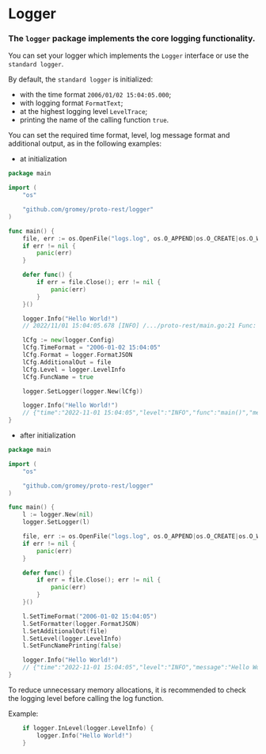 # Logger

### The `logger` package implements the core logging functionality.

You can set your logger which implements the `Logger` interface or use the `standard logger`.

By default, the `standard logger` is initialized:

- with the time format `2006/01/02 15:04:05.000`;
- with logging format `FormatText`;
- at the highest logging level `LevelTrace`;
- printing the name of the calling function `true`.

You can set the required time format, level, log message format and additional output, as in the following examples:

- at initialization

```go
package main

import (
	"os"

	"github.com/gromey/proto-rest/logger"
)

func main() {
	file, err := os.OpenFile("logs.log", os.O_APPEND|os.O_CREATE|os.O_WRONLY, 0644)
	if err != nil {
		panic(err)
	}

	defer func() {
		if err = file.Close(); err != nil {
			panic(err)
		}
	}()

	logger.Info("Hello World!")
	// 2022/11/01 15:04:05.678 [INFO] /.../proto-rest/main.go:21 Func: main() Hello World!

	lCfg := new(logger.Config)
	lCfg.TimeFormat = "2006-01-02 15:04:05"
	lCfg.Format = logger.FormatJSON
	lCfg.AdditionalOut = file
	lCfg.Level = logger.LevelInfo
	lCfg.FuncName = true

	logger.SetLogger(logger.New(lCfg))

	logger.Info("Hello World!")
	// {"time":"2022-11-01 15:04:05","level":"INFO","func":"main()","message":"Hello World!"}
}
```

- after initialization

```go
package main

import (
	"os"

	"github.com/gromey/proto-rest/logger"
)

func main() {
	l := logger.New(nil)
	logger.SetLogger(l)

	file, err := os.OpenFile("logs.log", os.O_APPEND|os.O_CREATE|os.O_WRONLY, 0644)
	if err != nil {
		panic(err)
	}

	defer func() {
		if err = file.Close(); err != nil {
			panic(err)
		}
	}()

	l.SetTimeFormat("2006-01-02 15:04:05")
	l.SetFormatter(logger.FormatJSON)
	l.SetAdditionalOut(file)
	l.SetLevel(logger.LevelInfo)
	l.SetFuncNamePrinting(false)

	logger.Info("Hello World!")
	// {"time":"2022-11-01 15:04:05","level":"INFO","message":"Hello World!"}
}
```

To reduce unnecessary memory allocations, it is recommended to check the logging level before calling the log function.

Example:

```go
	if logger.InLevel(logger.LevelInfo) {
		logger.Info("Hello World!")
	}
```